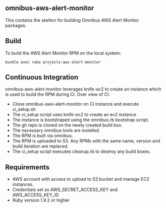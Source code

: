 ## omnibus-aws-alert-monitor

This contains the skelton for building Omnibus AWS Alert Monitor packages.

## Build

To build the AWS Alert Monitor RPM on the local system:

    bundle exec rake projects:aws-alert-monitor

## Continuous Integration

omnibus-aws-alert-monitor leverages knife-ec2 to create an instance which is used to build the RPM during CI. Over view of CI:

* Clone omnibus-aws-alert-monitor on CI instance and execute ci_setup.sh
* The ci_setup script uses knife-ec2 to create an ec2 instance
* The instance is bootstraped using the omnibus.rb bootstrap script.
* The git repo is cloned on the newly created build box.
* The necessary omnibus tools are installed.
* The RPM is built via omnibus.
* The RPM is uploaded to S3. Any RPMs with the same name, version and build iteration are replaced.
* The ci_setup script executes cleanup.rb to destroy any build boxes.

## Requirements

* AWS account with access to upload to S3 bucket and manage EC2 instances.
* Credentials set as AWS_SECRET_ACCESS_KEY and AWS_ACCESS_KEY_ID
* Ruby version 1.9.2 or higher
